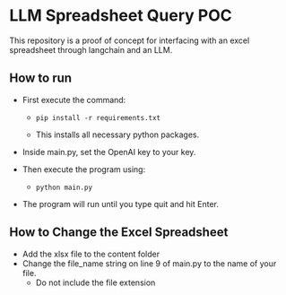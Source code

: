 # LLM Spreadsheet Query POC

This repository is a proof of concept for interfacing with an excel spreadsheet through langchain and an LLM. 

## How to run

- First execute the command:

  - `pip install -r requirements.txt`

  - This installs all necessary python packages.

- Inside main.py, set the OpenAI key to your key.

- Then execute the program using:
  - `python main.py`

- The program will run until you type quit and hit Enter.

## How to Change the Excel Spreadsheet

- Add the xlsx file to the content folder
- Change the file_name string on line 9 of main.py to the name of your file.
  - Do not include the file extension

